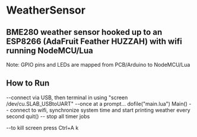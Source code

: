 # WeatherSensor

## BME280 weather sensor hooked up to an ESP8266 (AdaFruit Feather HUZZAH) with wifi running NodeMCU/Lua

Note: GPIO pins and LEDs are mapped from PCB/Arduino to NodeMCU/Lua

## How to Run

--connect via USB, then terminal in using "screen /dev/cu.SLAB_USBtoUART"
--once at a prompt...
dofile("main.lua")
Main() -- connect to wifi, synchronize system time and start printing weather every second
quit() -- stop all timer jobs

--to kill screen press Ctrl+A k
